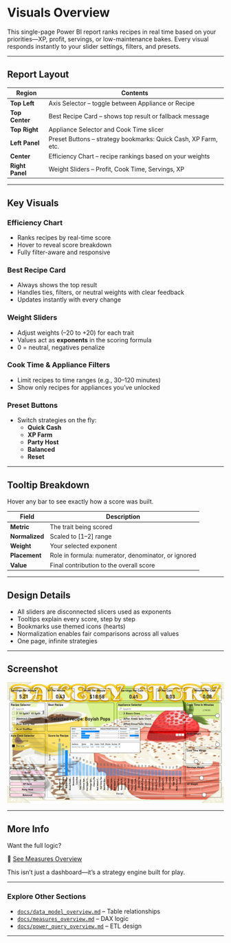 # Visuals Overview

This single-page Power BI report ranks recipes in real time based on your priorities—XP, profit, servings, or low-maintenance bakes. Every visual responds instantly to your slider settings, filters, and presets.

---

## Report Layout

| Region         | Contents                                                                 |
|----------------|--------------------------------------------------------------------------|
| **Top Left**   | Axis Selector – toggle between Appliance or Recipe                       |
| **Top Center** | Best Recipe Card – shows top result or fallback message                  |
| **Top Right**  | Appliance Selector and Cook Time slicer                                  |
| **Left Panel** | Preset Buttons – strategy bookmarks: Quick Cash, XP Farm, etc.           |
| **Center**     | Efficiency Chart – recipe rankings based on your weights                 |
| **Right Panel**| Weight Sliders – Profit, Cook Time, Servings, XP                         |

---

## Key Visuals

### Efficiency Chart
- Ranks recipes by real-time score  
- Hover to reveal score breakdown  
- Fully filter-aware and responsive

### Best Recipe Card
- Always shows the top result  
- Handles ties, filters, or neutral weights with clear feedback  
- Updates instantly with every change

### Weight Sliders
- Adjust weights (–20 to +20) for each trait  
- Values act as **exponents** in the scoring formula  
- 0 = neutral, negatives penalize

### Cook Time & Appliance Filters
- Limit recipes to time ranges (e.g., 30–120 minutes)  
- Show only recipes for appliances you’ve unlocked

### Preset Buttons
- Switch strategies on the fly:
  - **Quick Cash**  
  - **XP Farm**  
  - **Party Host**  
  - **Balanced**  
  - **Reset**

---

## Tooltip Breakdown

Hover any bar to see exactly how a score was built.

| Field         | Description                              |
|---------------|------------------------------------------|
| **Metric**    | The trait being scored                   |
| **Normalized**| Scaled to [1–2] range                    |
| **Weight**    | Your selected exponent                   |
| **Placement** | Role in formula: numerator, denominator, or ignored |
| **Value**     | Final contribution to the overall score  |

---

## Design Details

- All sliders are disconnected slicers used as exponents  
- Tooltips explain every score, step by step  
- Bookmarks use themed icons (hearts)  
- Normalization enables fair comparisons across all values  
- One page, infinite strategies

---

## Screenshot

![Bakery Story Screenshot](./images/bakery_story.png)

---

## More Info

Want the full logic?

📄 [See Measures Overview](./measures_overview.md)

This isn’t just a dashboard—it’s a strategy engine built for play.

---

### Explore Other Sections

- [`docs/data_model_overview.md`](./data_model_overview.md) – Table relationships  
- [`docs/measures_overview.md`](./measures_overview.md) – DAX logic  
- [`docs/power_query_overview.md`](./power_query_overview.md) – ETL design  

---
